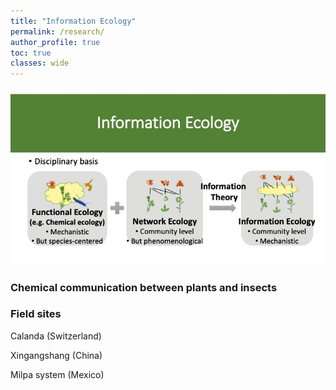 ```yaml
---
title: "Information Ecology"
permalink: /research/
author_profile: true
toc: true
classes: wide
---
```


![Research](assets/../../assets/images/InfoEcol.jpg)

### Chemical communication between plants and insects 

### Field sites
Calanda (Switzerland)

Xingangshang (China)

Milpa system (Mexico)



